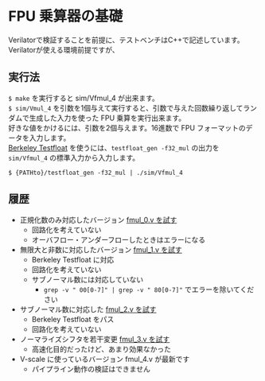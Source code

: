 # FPU 乗算器の基礎

Verilatorで検証することを前提に、テストベンチはC++で記述しています。Verilatorが使える環境前提ですが、

## 実行法
`$ make` を実行すると sim/Vfmul_4 が出来ます。  
`$ sim/Vmul_4` を引数を1個与えて実行すると、引数で与えた回数繰り返してランダムで生成した入力を使った FPU 乗算を実行出来ます。  
好きな値をかけるには、引数を2個与えます。16進数で FPU フォーマットのデータを入力します。  
[Berkeley Testfloat](http://www.jhauser.us/arithmetic/TestFloat-3/doc/TestFloat-source.html) を使うには、`testfloat_gen -f32_mul` の出力を `sim/Vfmul_4` の標準入力から入力します。

```
$ {PATHto}/testfloat_gen -f32_mul | ./sim/Vfmul_4
```

## 履歴
- 正規化数のみ対応したバージョン [fmul_0.v を試す](https://github.com/tom01h/ArirhmeticBasic/tree/693c09ceb8ae089efbd1615c452d8cb918de9933)
  - 回路化を考えていない
  - オーバフロー・アンダーフローしたときはエラーになる
- 無限大と非数に対応したバージョン [fmul_1.v を試す](https://github.com/tom01h/ArirhmeticBasic/tree/8ad33b39799ef3a2221e2e284d9a17274d9757c2)  
  - Berkeley Testfloat に対応
  - 回路化を考えていない
  - サブノーマル数には対応していない
    -  `grep -v " 00[0-7]" | grep -v " 80[0-7]"` でエラーを除いてください
- サブノーマル数に対応した [fmul_2.v を試す](https://github.com/tom01h/ArirhmeticBasic/tree/bb4559d3afc2c1e403f03e3543225d0061f9c5e2)
  - Berkeley Testfloat をパス
  - 回路化を考えていない
- ノーマライズシフタを若干変更 [fmul_3.v  を試す](https://github.com/tom01h/ArirhmeticBasic/tree/46fc48b46912786aefd9605b0e6deed237e35dee)
  - 高速化目的だったけど、あまり効果なかった
- V-scale に使っているバージョン fmul_4.v が最新です
  - パイプライン動作の検証はできません
